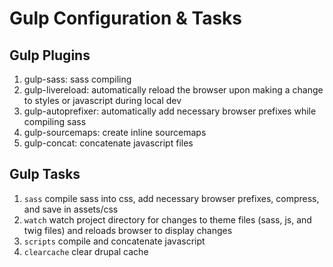 # Gulp Configuration & Tasks
## Gulp Plugins
1. gulp-sass: sass compiling
2. gulp-livereload: automatically reload the browser upon making a change to styles or javascript during local dev
3. gulp-autoprefixer: automatically add necessary browser prefixes while compiling sass
4. gulp-sourcemaps: create inline sourcemaps
5. gulp-concat: concatenate javascript files


## Gulp Tasks
1. ``` sass ``` compile sass into css, add necessary browser prefixes, compress, and save in assets/css 
2. ``` watch ``` watch project directory for changes to theme files (sass, js, and twig files) and reloads browser to display changes
3. ``` scripts ``` compile and concatenate javascript 
4. ``` clearcache ``` clear drupal cache
